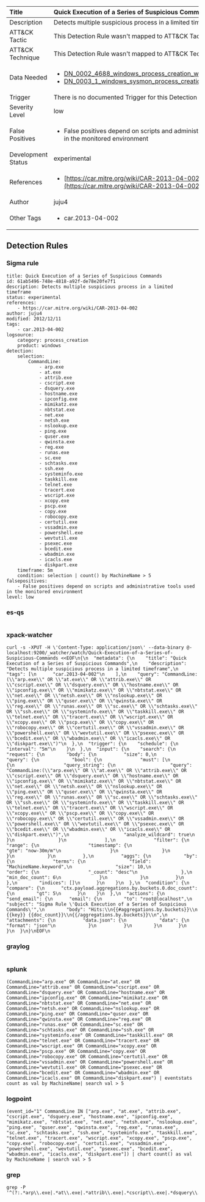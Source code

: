 | Title                | Quick Execution of a Series of Suspicious Commands                                                                                                                                                 |
|:---------------------|:------------------------------------------------------------------------------------------------------------------------------------------------------------|
| Description          | Detects multiple suspicious process in a limited timeframe                                                                                                                                           |
| ATT&amp;CK Tactic    |   This Detection Rule wasn't mapped to ATT&amp;CK Tactic yet  |
| ATT&amp;CK Technique |  This Detection Rule wasn't mapped to ATT&amp;CK Technique yet  |
| Data Needed          | <ul><li>[DN_0002_4688_windows_process_creation_with_commandline](../Data_Needed/DN_0002_4688_windows_process_creation_with_commandline.md)</li><li>[DN_0003_1_windows_sysmon_process_creation](../Data_Needed/DN_0003_1_windows_sysmon_process_creation.md)</li></ul>  |
| Trigger              |  There is no documented Trigger for this Detection Rule yet  |
| Severity Level       | low |
| False Positives      | <ul><li>False positives depend on scripts and administrative tools used in the monitored environment</li></ul>  |
| Development Status   | experimental |
| References           | <ul><li>[https://car.mitre.org/wiki/CAR-2013-04-002](https://car.mitre.org/wiki/CAR-2013-04-002)</li></ul>  |
| Author               | juju4 |
| Other Tags           | <ul><li>car.2013-04-002</li></ul> | 

## Detection Rules

### Sigma rule

```
title: Quick Execution of a Series of Suspicious Commands
id: 61ab5496-748e-4818-a92f-de78e20fe7f1
description: Detects multiple suspicious process in a limited timeframe
status: experimental
references:
    - https://car.mitre.org/wiki/CAR-2013-04-002
author: juju4
modified: 2012/12/11
tags:
    - car.2013-04-002
logsource:
    category: process_creation
    product: windows
detection:
    selection:
        CommandLine:
            - arp.exe
            - at.exe
            - attrib.exe
            - cscript.exe
            - dsquery.exe
            - hostname.exe
            - ipconfig.exe
            - mimikatz.exe
            - nbtstat.exe
            - net.exe
            - netsh.exe
            - nslookup.exe
            - ping.exe
            - quser.exe
            - qwinsta.exe
            - reg.exe
            - runas.exe
            - sc.exe
            - schtasks.exe
            - ssh.exe
            - systeminfo.exe
            - taskkill.exe
            - telnet.exe
            - tracert.exe
            - wscript.exe
            - xcopy.exe
            - pscp.exe
            - copy.exe
            - robocopy.exe
            - certutil.exe
            - vssadmin.exe
            - powershell.exe
            - wevtutil.exe
            - psexec.exe
            - bcedit.exe
            - wbadmin.exe
            - icacls.exe
            - diskpart.exe
    timeframe: 5m
    condition: selection | count() by MachineName > 5
falsepositives:
    - False positives depend on scripts and administrative tools used in the monitored environment
level: low

```





### es-qs
    
```

```


### xpack-watcher
    
```
curl -s -XPUT -H \'Content-Type: application/json\' --data-binary @- localhost:9200/_watcher/watch/Quick-Execution-of-a-Series-of-Suspicious-Commands <<EOF\n{\n  "metadata": {\n    "title": "Quick Execution of a Series of Suspicious Commands",\n    "description": "Detects multiple suspicious process in a limited timeframe",\n    "tags": [\n      "car.2013-04-002"\n    ],\n    "query": "CommandLine:(\\"arp.exe\\" OR \\"at.exe\\" OR \\"attrib.exe\\" OR \\"cscript.exe\\" OR \\"dsquery.exe\\" OR \\"hostname.exe\\" OR \\"ipconfig.exe\\" OR \\"mimikatz.exe\\" OR \\"nbtstat.exe\\" OR \\"net.exe\\" OR \\"netsh.exe\\" OR \\"nslookup.exe\\" OR \\"ping.exe\\" OR \\"quser.exe\\" OR \\"qwinsta.exe\\" OR \\"reg.exe\\" OR \\"runas.exe\\" OR \\"sc.exe\\" OR \\"schtasks.exe\\" OR \\"ssh.exe\\" OR \\"systeminfo.exe\\" OR \\"taskkill.exe\\" OR \\"telnet.exe\\" OR \\"tracert.exe\\" OR \\"wscript.exe\\" OR \\"xcopy.exe\\" OR \\"pscp.exe\\" OR \\"copy.exe\\" OR \\"robocopy.exe\\" OR \\"certutil.exe\\" OR \\"vssadmin.exe\\" OR \\"powershell.exe\\" OR \\"wevtutil.exe\\" OR \\"psexec.exe\\" OR \\"bcedit.exe\\" OR \\"wbadmin.exe\\" OR \\"icacls.exe\\" OR \\"diskpart.exe\\")"\n  },\n  "trigger": {\n    "schedule": {\n      "interval": "5m"\n    }\n  },\n  "input": {\n    "search": {\n      "request": {\n        "body": {\n          "size": 0,\n          "query": {\n            "bool": {\n              "must": [\n                {\n                  "query_string": {\n                    "query": "CommandLine:(\\"arp.exe\\" OR \\"at.exe\\" OR \\"attrib.exe\\" OR \\"cscript.exe\\" OR \\"dsquery.exe\\" OR \\"hostname.exe\\" OR \\"ipconfig.exe\\" OR \\"mimikatz.exe\\" OR \\"nbtstat.exe\\" OR \\"net.exe\\" OR \\"netsh.exe\\" OR \\"nslookup.exe\\" OR \\"ping.exe\\" OR \\"quser.exe\\" OR \\"qwinsta.exe\\" OR \\"reg.exe\\" OR \\"runas.exe\\" OR \\"sc.exe\\" OR \\"schtasks.exe\\" OR \\"ssh.exe\\" OR \\"systeminfo.exe\\" OR \\"taskkill.exe\\" OR \\"telnet.exe\\" OR \\"tracert.exe\\" OR \\"wscript.exe\\" OR \\"xcopy.exe\\" OR \\"pscp.exe\\" OR \\"copy.exe\\" OR \\"robocopy.exe\\" OR \\"certutil.exe\\" OR \\"vssadmin.exe\\" OR \\"powershell.exe\\" OR \\"wevtutil.exe\\" OR \\"psexec.exe\\" OR \\"bcedit.exe\\" OR \\"wbadmin.exe\\" OR \\"icacls.exe\\" OR \\"diskpart.exe\\")",\n                    "analyze_wildcard": true\n                  }\n                }\n              ],\n              "filter": {\n                "range": {\n                  "timestamp": {\n                    "gte": "now-30m/m"\n                  }\n                }\n              }\n            }\n          },\n          "aggs": {\n            "by": {\n              "terms": {\n                "field": "MachineName.keyword",\n                "size": 10,\n                "order": {\n                  "_count": "desc"\n                },\n                "min_doc_count": 6\n              }\n            }\n          }\n        },\n        "indices": []\n      }\n    }\n  },\n  "condition": {\n    "compare": {\n      "ctx.payload.aggregations.by.buckets.0.doc_count": {\n        "gt": 5\n      }\n    }\n  },\n  "actions": {\n    "send_email": {\n      "email": {\n        "to": "root@localhost",\n        "subject": "Sigma Rule \'Quick Execution of a Series of Suspicious Commands\'",\n        "body": "Hits:\\n{{#aggregations.by.buckets}}\\n {{key}} {{doc_count}}\\n{{/aggregations.by.buckets}}\\n",\n        "attachments": {\n          "data.json": {\n            "data": {\n              "format": "json"\n            }\n          }\n        }\n      }\n    }\n  }\n}\nEOF\n
```


### graylog
    
```

```


### splunk
    
```
(CommandLine="arp.exe" OR CommandLine="at.exe" OR CommandLine="attrib.exe" OR CommandLine="cscript.exe" OR CommandLine="dsquery.exe" OR CommandLine="hostname.exe" OR CommandLine="ipconfig.exe" OR CommandLine="mimikatz.exe" OR CommandLine="nbtstat.exe" OR CommandLine="net.exe" OR CommandLine="netsh.exe" OR CommandLine="nslookup.exe" OR CommandLine="ping.exe" OR CommandLine="quser.exe" OR CommandLine="qwinsta.exe" OR CommandLine="reg.exe" OR CommandLine="runas.exe" OR CommandLine="sc.exe" OR CommandLine="schtasks.exe" OR CommandLine="ssh.exe" OR CommandLine="systeminfo.exe" OR CommandLine="taskkill.exe" OR CommandLine="telnet.exe" OR CommandLine="tracert.exe" OR CommandLine="wscript.exe" OR CommandLine="xcopy.exe" OR CommandLine="pscp.exe" OR CommandLine="copy.exe" OR CommandLine="robocopy.exe" OR CommandLine="certutil.exe" OR CommandLine="vssadmin.exe" OR CommandLine="powershell.exe" OR CommandLine="wevtutil.exe" OR CommandLine="psexec.exe" OR CommandLine="bcedit.exe" OR CommandLine="wbadmin.exe" OR CommandLine="icacls.exe" OR CommandLine="diskpart.exe") | eventstats count as val by MachineName| search val > 5
```


### logpoint
    
```
(event_id="1" CommandLine IN ["arp.exe", "at.exe", "attrib.exe", "cscript.exe", "dsquery.exe", "hostname.exe", "ipconfig.exe", "mimikatz.exe", "nbtstat.exe", "net.exe", "netsh.exe", "nslookup.exe", "ping.exe", "quser.exe", "qwinsta.exe", "reg.exe", "runas.exe", "sc.exe", "schtasks.exe", "ssh.exe", "systeminfo.exe", "taskkill.exe", "telnet.exe", "tracert.exe", "wscript.exe", "xcopy.exe", "pscp.exe", "copy.exe", "robocopy.exe", "certutil.exe", "vssadmin.exe", "powershell.exe", "wevtutil.exe", "psexec.exe", "bcedit.exe", "wbadmin.exe", "icacls.exe", "diskpart.exe"]) | chart count() as val by MachineName | search val > 5
```


### grep
    
```
grep -P '^(?:.*arp\\.exe|.*at\\.exe|.*attrib\\.exe|.*cscript\\.exe|.*dsquery\\.exe|.*hostname\\.exe|.*ipconfig\\.exe|.*mimikatz\\.exe|.*nbtstat\\.exe|.*net\\.exe|.*netsh\\.exe|.*nslookup\\.exe|.*ping\\.exe|.*quser\\.exe|.*qwinsta\\.exe|.*reg\\.exe|.*runas\\.exe|.*sc\\.exe|.*schtasks\\.exe|.*ssh\\.exe|.*systeminfo\\.exe|.*taskkill\\.exe|.*telnet\\.exe|.*tracert\\.exe|.*wscript\\.exe|.*xcopy\\.exe|.*pscp\\.exe|.*copy\\.exe|.*robocopy\\.exe|.*certutil\\.exe|.*vssadmin\\.exe|.*powershell\\.exe|.*wevtutil\\.exe|.*psexec\\.exe|.*bcedit\\.exe|.*wbadmin\\.exe|.*icacls\\.exe|.*diskpart\\.exe)'
```



